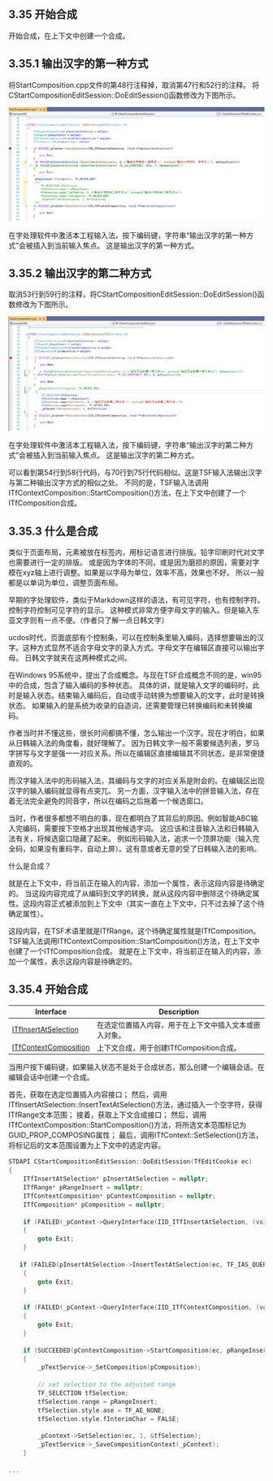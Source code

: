 ## 3.35 开始合成

开始合成，在上下文中创建一个合成。

## 3.35.1 输出汉字的第一种方式

将StartComposition.cpp文件的第48行注释掉，取消第47行和52行的注释。
将CStartCompositionEditSession::DoEditSession()函数修改为下图所示。

![输出汉字的第一种方式](输出汉字的第一种方式.png)

在字处理软件中激活本工程输入法，按下编码键，字符串“输出汉字的第一种方式”会被插入到当前输入焦点。
这是输出汉字的第一种方式。

## 3.35.2 输出汉字的第二种方式

取消53行到59行的注释，将CStartCompositionEditSession::DoEditSession()函数修改为下图所示。

![输出汉字的第二种方式](输出汉字的第二种方式.png)

在字处理软件中激活本工程输入法，按下编码键，字符串“输出汉字的第二种方式”会被插入到当前输入焦点。
这是输出汉字的第二种方式。

可以看到第54行到58行代码，与70行到75行代码相似。这是TSF输入法输出汉字与第二种输出汉字方式的相似之处。
不同的是，TSF输入法调用ITfContextComposition::StartComposition()方法，在上下文中创建了一个ITfComposition合成。

## 3.35.3 什么是合成

类似于页面布局，元素被放在标签内，用标记语言进行排版。铅字印刷时代对文字也需要进行一定的排版。
或是因为字体的不同，或是因为磨损的原因，需要对字模在xyz轴上进行调整。如果是以字母为单位，效率不高，效果也不好。
所以一般都是以单词为单位，调整页面布局。

早期的字处理软件，类似于Markdown这样的语法，有可见字符，也有控制字符。控制字符控制可见字符的显示。
这种模式非常方便字母文字的输入。但是输入东亚文字则有一点不便。（作者只了解一点日韩文字）

ucdos时代，页面底部有个控制条，可以在控制条里输入编码，选择想要输出的汉字。这种方式显然不适合字母文字的录入方式。字母文字在编辑区直接可以输出字母。
日韩文字就夹在这两种模式之间。

在Windows 95系统中，提出了合成概念。与现在TSF合成概念不同的是，win95中的合成，包含了输入编码的多种状态。
具体的讲，就是输入文字的编码时，此时是输入状态。结束输入编码后，自动或手动转换为想要输入的文字，此时是转换状态。
如果输入的是系统为收录的自造词，还需要管理已转换编码和未转换编码。

作者当时并不懂这些，很长时间都搞不懂，怎么输出一个汉字。现在才明白，如果从日韩输入法的角度看，就好理解了。
因为日韩文字一般不需要候选列表，罗马字拼写与文字是强一一对应关系。所以在编辑区直接编辑其不同状态，是非常便捷直观的。

而汉字输入法中的形码输入法，其编码与文字的对应关系是附会的。在编辑区出现汉字的输入编码就显得有点突兀。
另一方面，汉字输入法中的拼音输入法，存在着无法完全避免的同音字，所以在编码之后拖着一个候选窗口。

当时，作者很多都想不明白的事，现在都明白了其背后的原因。例如智能ABC输入完编码，需要按下空格才出现其他候选字词。
这应该和注音输入法和日韩输入法有关，将候选窗口隐藏了起来。
例如形码输入法，追求一个顶屏功能（输入完全码，如果没有重码字，自动上屏）。这有意或者无意的受了日韩输入法的影响。

什么是合成？

就是在上下文中，将当前正在输入的内容，添加一个属性，表示这段内容是待确定的。
当这段内容完成了从编码到文字的转换，就从这段内容中删除这个待确定属性。这段内容正式被添加到上下文中（其实一直在上下文中，只不过去掉了这个待确定属性）。

这段内容，在TSF术语里就是ITfRange。这个待确定属性就是ITfComposition。
TSF输入法调用ITfContextComposition::StartComposition()方法，在上下文中创建了一个ITfComposition合成。
就是在上下文中，将当前正在输入的内容，添加一个属性，表示这段内容是待确定的。

## 3.35.4 开始合成

Interface				|Description
-|-
[ITfInsertAtSelection][1]	|在选定位置插入内容，用于在上下文中插入文本或嵌入对象。
[ITfContextComposition][2]	|上下文合成，用于创建ITfComposition合成。

[1]: https://github.com/ChineseInputMethod/Interface/blob/master/TSFmanager/ITfInsertAtSelection.md
[2]: https://github.com/ChineseInputMethod/Interface/blob/master/TSFmanager/ITfContextComposition.md

当用户按下编码键，如果输入状态不是处于合成状态，那么创建一个编辑会话。在编辑会话中创建一个合成。

首先，获取在选定位置插入内容接口；
然后，调用ITfInsertAtSelection::InsertTextAtSelection()方法，通过插入一个空字符，获得ITfRange文本范围；
接着，获取上下文合成接口；
然后，调用ITfContextComposition::StartComposition()方法，将所选文本范围标记为GUID_PROP_COMPOSING属性；
最后，调用ITfContext::SetSelection()方法，将标记后的文本范围设置为上下文中的选定内容。

```C++
STDAPI CStartCompositionEditSession::DoEditSession(TfEditCookie ec)
{
    ITfInsertAtSelection* pInsertAtSelection = nullptr;
    ITfRange* pRangeInsert = nullptr;
    ITfContextComposition* pContextComposition = nullptr;
    ITfComposition* pComposition = nullptr;

    if (FAILED(_pContext->QueryInterface(IID_ITfInsertAtSelection, (void **)&pInsertAtSelection)))
    {
        goto Exit;
    }

   if (FAILED(pInsertAtSelection->InsertTextAtSelection(ec, TF_IAS_QUERYONLY, NULL, 0, &pRangeInsert)))
    {
        goto Exit;
    }

    if (FAILED(_pContext->QueryInterface(IID_ITfContextComposition, (void **)&pContextComposition)))
    {
        goto Exit;
    }

    if (SUCCEEDED(pContextComposition->StartComposition(ec, pRangeInsert, _pTextService, &pComposition)) && (nullptr != pComposition))
    {
        _pTextService->_SetComposition(pComposition);

        // set selection to the adjusted range
        TF_SELECTION tfSelection;
        tfSelection.range = pRangeInsert;
        tfSelection.style.ase = TF_AE_NONE;
        tfSelection.style.fInterimChar = FALSE;

        _pContext->SetSelection(ec, 1, &tfSelection);
        _pTextService->_SaveCompositionContext(_pContext);
    }

...
```